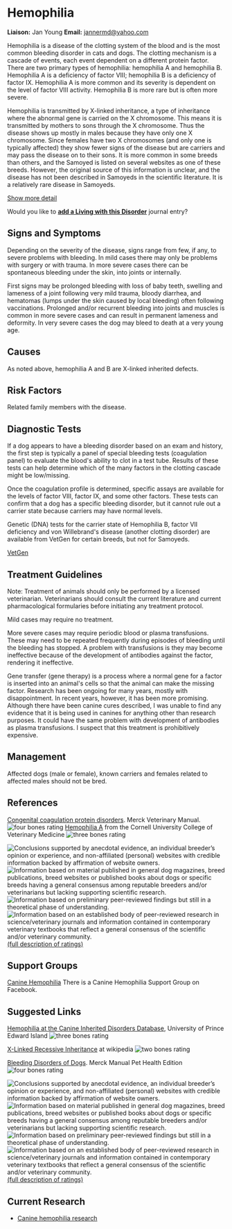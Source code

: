 Hemophilia
==========

**Liaison:** Jan Young **Email:** <jannermd@yahoo.com>



Hemophilia is a disease of the clotting system of the blood and is the
most common bleeding disorder in cats and dogs.  The clotting mechanism
is a cascade of events, each event dependent on a different protein
factor. There are two primary types of hemophilia: hemophilia A and
hemophilia B.  Hemophilia A is a deficiency of factor VIII; hemophilia B
is a deficiency of factor IX. Hemophilia A is more common and its
severity is dependent on the level of factor VIII activity. Hemophilia B
is more rare but is often more severe.

Hemophilia is transmitted by X-linked inheritance, a type of inheritance
where the abnormal gene is carried on the X chromosome. This means it is
transmitted by mothers to sons through the X chromosome. Thus the
disease shows up mostly in males because they have only one X
chromosome. Since females have two X chromosomes (and only one is
typically affected) they show fewer signs of the disease but are
carriers and may pass the disease on to their sons. It is more common in
some breeds than others, and the Samoyed is listed on several websites
as one of these breeds. However, the original source of this information
is unclear, and the disease has not been described in Samoyeds in the
scientific literature.  It is a relatively rare disease in Samoyeds.





[Show more detail](hemophilia5a76.html?showlong=1)



Would you like to **[add a Living with this
Disorder](hemophilia/addliving_form.html)** journal entry?

Signs and Symptoms
------------------

Depending on the severity of the disease, signs range from few, if any,
to severe problems with bleeding. In mild cases there may only be
problems with surgery or with trauma. In more severe cases there can be
spontaneous bleeding under the skin, into joints or internally.

First signs may be prolonged bleeding with loss of baby teeth, swelling
and lameness of a joint following very mild trauma, bloody diarrhea, and
hematomas (lumps under the skin caused by local bleeding) often
following vaccinations. Prolonged and/or recurrent bleeding into joints
and muscles is common in more severe cases and can result in permanent
lameness and deformity. In very severe cases the dog may bleed to death
at a very young age.

Causes
------

As noted above, hemophilia A and B are X-linked inherited defects.

Risk Factors
------------

Related family members with the disease.

Diagnostic Tests
----------------

If a dog appears to have a bleeding disorder based on an exam and
history, the first step is typically a panel of special bleeding tests
(coagulation panel) to evaluate the blood\'s ability to clot in a test
tube. Results of these tests can help determine which of the many
factors in the clotting cascade might be low/missing.

Once the coagulation profile is determined, specific assays are
available for the levels of factor VIII, factor IX, and some other
factors.  These tests can confirm that a dog has a specific bleeding
disorder, but it cannot rule out a carrier state because carriers may
have normal levels.

Genetic (DNA) tests for the carrier state of Hemophilia B, factor VII
deficiency and von Willebrand\'s disease (another clotting disorder) are
available from VetGen for certain breeds, but not for Samoyeds.

[VetGen](http://www.vetgen.com/canine-services.html)



Treatment Guidelines
--------------------

Note: Treatment of animals should only be performed by a licensed
veterinarian. Veterinarians should consult the current literature and
current pharmacological formularies before initiating any treatment
protocol.

Mild cases may require no treatment.

More severe cases may require periodic blood or plasma transfusions.
These may need to be repeated frequently during episodes of bleeding
until the bleeding has stopped. A problem with transfusions is they may
become ineffective because of the development of antibodies against the
factor, rendering it ineffective.

Gene transfer (gene therapy) is a process where a normal gene for a
factor is inserted into an animal\'s cells so that the animal can make
the missing factor. Research has been ongoing for many years, mostly
with disappointment. In recent years, however, it has been more
promising. Although there have been canine cures described, I was unable
to find any evidence that it is being used in canines for anything other
than research purposes. It could have the same problem with development
of antibodies as plasma transfusions. I suspect that this treatment is
prohibitively expensive.

Management
----------

Affected dogs (male or female), known carriers and females related to
affected males should not be bred.

References
----------

[Congenital coagulation protein
disorders](http://www.merckvetmanual.com/mvm/circulatory_system/hemostatic_disorders/coagulation_protein_disorders.html).
Merck Veterinary Manual.   ![four bones
rating](/img/4-bones.gif/image_preview.png)
[Hemophilia
A](http://ahdc.vet.cornell.edu/sects/coag/clinical/Hemopha.cfm)
from the Cornell University College of Veterinary Medicine  ![three
bones
rating](/img/3-bones.gif/image_preview.png)



![](hemophilia/bone.gif "Conclusions supported by anecdotal evidence, an individual breeder’s opinion or experience, and non-affiliated (personal) websites with credible information backed by affirmation of website owners.")
![](hemophilia/2-bones.gif "Information based on material published in general dog magazines, breed publications, breed websites or published books about dogs or specific breeds  having a general consensus among reputable breeders and/or veterinarians but lacking supporting scientific research.")
![](hemophilia/3-bones.gif "Information based on preliminary peer-reviewed findings but still in a theoretical phase of understanding.")
![](hemophilia/4-bones.gif "Information based on an established body of peer-reviewed research in science/veterinary journals and information contained in contemporary veterinary textbooks that reflect a general consensus of the scientific and/or veterinary community.")
[(full description of ratings)](ratings-what-do-they-mean.html)



Support Groups
--------------

[Canine
Hemophilia](http://www.facebook.com/pages/Canine-Hemophilia-Support-Group/133078033429365)
There is a Canine Hemophilia Support Group on Facebook.





Suggested Links
---------------

[Hemophilia at the Canine Inherited Disorders
Database](http://cidd.discoveryspace.ca/disorder/hemophilia.html),
University of Prince Edward Island  ![three bones
rating](/img/3-bones.gif/image_preview.png)



 [X-Linked Recessive
Inheritance](http://en.wikipedia.org/wiki/X-linked_recessive_inheritance)
at wikipedia  ![two bones
rating](/img/2-bones.gif/image_preview.png)



[Bleeding Disorders of
Dogs](http://www.merckvetmanual.com/pethealth/dog_disorders_and_diseases/blood_disorders_of_dogs/bleeding_disorders_of_dogs.html?qt=hemophilia&alt=sh).
Merck Manual Pet Health Edition ![four bones
rating](/img/4-bones.gif/image_preview.png)





![](hemophilia/bone.gif "Conclusions supported by anecdotal evidence, an individual breeder’s opinion or experience, and non-affiliated (personal) websites with credible information backed by affirmation of website owners.")
![](hemophilia/2-bones.gif "Information based on material published in general dog magazines, breed publications, breed websites or published books about dogs or specific breeds  having a general consensus among reputable breeders and/or veterinarians but lacking supporting scientific research.")
![](hemophilia/3-bones.gif "Information based on preliminary peer-reviewed findings but still in a theoretical phase of understanding.")
![](hemophilia/4-bones.gif "Information based on an established body of peer-reviewed research in science/veterinary journals and information contained in contemporary veterinary textbooks that reflect a general consensus of the scientific and/or veterinary community.")
[(full description of ratings)](ratings-what-do-they-mean.html)



Current Research
----------------

-   [Canine hemophilia
    research](hemophilia/canine-hemophilia-research.html)
